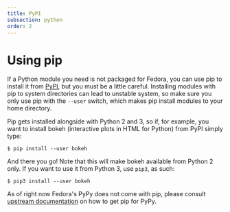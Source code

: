 ```yaml
---
title: PyPI
subsection: python
order: 2
---
```


# Using pip

If a Python module you need is not packaged for Fedora, you can use pip to install it from [PyPI](https://pypi.python.org/), but you must be a little careful. Installing modules with pip to system directories can lead to unstable system, so make sure you only use pip with the ```--user``` switch, which makes pip install modules to your home directory.

Pip gets installed alongside with Python 2 and 3, so if, for example, you want to install bokeh (interactive plots in HTML for Python) from PyPI simply type:

```
$ pip install --user bokeh
```

And there you go! Note that this will make bokeh available from Python 2 only. If you want to use it from Python 3, use ```pip3```, as such:

```
$ pip3 install --user bokeh
```

As of right now Fedora's PyPy does not come with pip, please consult [upstream documentation](http://doc.pypy.org/en/latest/install.html?highlight=pip#installing-pypy) on how to get pip for PyPy.
